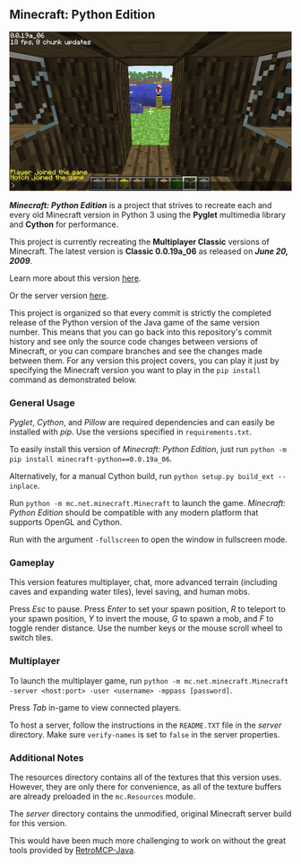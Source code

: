 ## Minecraft: Python Edition

![Minecraft](/screenshot.png?raw=true)

_**Minecraft: Python Edition**_ is a project that strives to recreate each and every old Minecraft version in Python 3 using the **Pyglet** multimedia library and **Cython** for performance.

This project is currently recreating the **Multiplayer Classic** versions of Minecraft. The latest version is **Classic 0.0.19a_06** as released on _**June 20, 2009**_.

Learn more about this version [here](https://minecraft.fandom.com/wiki/Java_Edition_Classic_0.0.19a_06).

Or the server version [here](https://minecraft.fandom.com/wiki/Java_Edition_Classic_server_1.6).

This project is organized so that every commit is strictly the completed release of the Python version of the Java game of the same version number.
This means that you can go back into this repository's commit history and see only the source code changes between versions of Minecraft,
or you can compare branches and see the changes made between them. For any version this project covers,
you can play it just by specifying the Minecraft version you want to play in the `pip install` command as demonstrated below.

### General Usage

*Pyglet*, *Cython*, and *Pillow* are required dependencies and can easily be installed with *pip*. Use the versions specified in `requirements.txt`.

To easily install this version of *Minecraft: Python Edition*, just run `python -m pip install minecraft-python==0.0.19a_06`.

Alternatively, for a manual Cython build, run `python setup.py build_ext --inplace`.

Run `python -m mc.net.minecraft.Minecraft` to launch the game. *Minecraft: Python Edition* should be compatible with any modern platform that supports OpenGL and Cython.

Run with the argument `-fullscreen` to open the window in fullscreen mode.

### Gameplay

This version features multiplayer, chat, more advanced terrain (including caves and expanding water tiles), level saving, and human mobs.

Press *Esc* to pause. Press *Enter* to set your spawn position, *R* to teleport to your spawn position, *Y* to invert the mouse, *G* to spawn a mob, and *F* to toggle render distance.
Use the number keys or the mouse scroll wheel to switch tiles.

### Multiplayer

To launch the multiplayer game, run `python -m mc.net.minecraft.Minecraft -server <host:port> -user <username> -mppass [password]`.

Press *Tab* in-game to view connected players.

To host a server, follow the instructions in the `README.TXT` file in the *server* directory.
Make sure `verify-names` is set to `false` in the server properties.

### Additional Notes

The resources directory contains all of the textures that this version uses. However,
they are only there for convenience, as all of the texture buffers are already preloaded
in the `mc.Resources` module.

The *server* directory contains the unmodified, original Minecraft server build for this version.

This would have been much more challenging to work on without the great tools provided by [RetroMCP-Java](https://github.com/MCPHackers/RetroMCP-Java).
